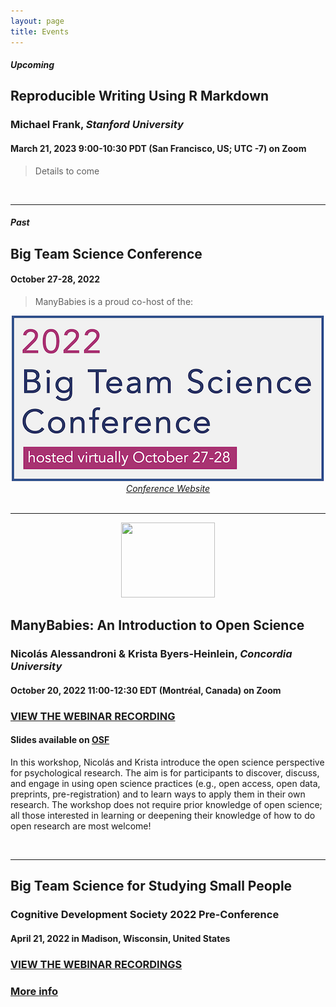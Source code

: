 ```yaml
---
layout: page
title: Events
---
```


#### *Upcoming*

## Reproducible Writing Using R Markdown
### Michael Frank, *Stanford University*
#### March 21, 2023 9:00-10:30 PDT (San Francisco, US; UTC -7) on Zoom

> Details to come

<br>

***
#### *Past*

## Big Team Science Conference
#### October 27-28, 2022 

> ManyBabies is a proud co-host of the: 

<div class="container" align="center">
  <a href="https://bigteamscienceconference.github.io" target="_blank"><img src="/assets/img/BTSCon2022_logo.png" alt="2022 Big Team Science Conference, hosted virtually October 27-28" /></a><br>
  <a href="https://bigteamscienceconference.github.io"><i>Conference Website</i></a>
</div>

<br>

***
<div class="container" align="center">
  <img border="0" src="https://www.cos.io/hs-fs/hubfs/badges_stacked.original.png?width=834&name=badges_stacked.original.png" width="150" height="120">
</div>

## ManyBabies: An Introduction to Open Science
### Nicolás Alessandroni & Krista Byers-Heinlein, *Concordia University*
#### October 20, 2022 11:00-12:30 EDT (Montréal, Canada) on Zoom

### [VIEW THE WEBINAR RECORDING](https://www.youtube.com/watch?v=bUQjJSLLL-M)
#### Slides available on [OSF](https://osf.io/5x8yk/)

In this workshop, Nicolás and Krista introduce the open science perspective for psychological research. The aim is for participants to discover, discuss, and engage in using open science practices (e.g., open access, open data, preprints, pre-registration) and to learn ways to apply them in their own research. The workshop does not require prior knowledge of open science; all those interested in learning or deepening their knowledge of how to do open research are most welcome! 

<br>

***
## Big Team Science for Studying Small People
### Cognitive Development Society 2022 Pre-Conference 
#### April 21, 2022 in Madison, Wisconsin, United States

### [VIEW THE WEBINAR RECORDINGS](https://www.youtube.com/playlist?list=PLynqjZusW6ntWv0zw3LF5CGVA0UWfM4QN)

### [More info]({{site.baseurl}}/2022-04-21-CDSpreconference/)
